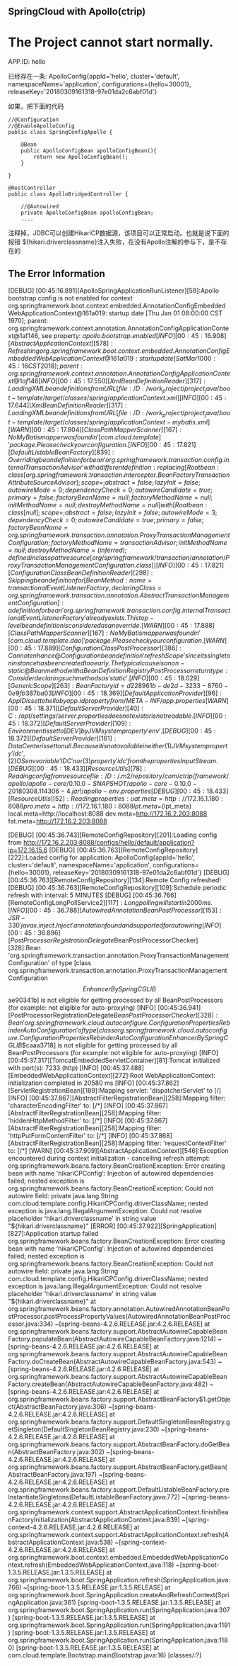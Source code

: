 ## SpringCloud with Apollo(ctrip)

# The Project cannot start normally.

APP.ID: hello

已经存在一条:
ApolloConfig{appId='hello', cluster='default', namespaceName='application', configurations={hello=30001}, releaseKey='20180309161318-97e01da2c6abf01d'}

如果，把下面的代码
```
//@Configuration
//@EnableApolloConfig
public class SpringConfigApollo {

    @Bean
    public ApolloConfigBean apolloConfigBean(){
        return new ApolloConfigBean();
    }

}

@RestController
public class ApolloBridgedController {

    //@Autowired
    private ApolloConfigBean apolloConfigBean;
    ....
```

注释掉，JDBC可以创建HikariCP数据源，该项目可以正常启动。也就是说下面的报错
${hikari.driverclassname}注入失败，在没有Apollo注解的参与下，是不存在的


## The Error Information

[DEBUG] [00:45:16.891][ApolloSpringApplicationRunListener][59]:Apollo bootstrap config is not enabled for context org.springframework.boot.context.embedded.AnnotationConfigEmbeddedWebApplicationContext@161a019: startup date [Thu Jan 01 08:00:00 CST 1970]; parent: org.springframework.context.annotation.AnnotationConfigApplicationContext@1af146, see property: ${apollo.bootstrap.enabled}
[INFO] [00:45:16.908][AbstractApplicationContext][578]:Refreshing org.springframework.boot.context.embedded.AnnotationConfigEmbeddedWebApplicationContext@161a019: startup date [Sat Mar 10 00:45:16 CST 2018]; parent: org.springframework.context.annotation.AnnotationConfigApplicationContext@1af146
[INFO] [00:45:17.550][XmlBeanDefinitionReader][317]:Loading XML bean definitions from URL [file:/D:/work_project/project_java/boot-template/target/classes/spring/applicationContext.xml]
[INFO] [00:45:17.644][XmlBeanDefinitionReader][317]:Loading XML bean definitions from URL [file:/D:/work_project/project_java/boot-template/target/classes/spring/applicationContext-mybatis.xml]
[WARN] [00:45:17.804][ClassPathMapperScanner][167]:No MyBatis mapper was found in '[com.cloud.template]' package. Please check your configuration.
[INFO] [00:45:17.821][DefaultListableBeanFactory][839]:Overriding bean definition for bean 'org.springframework.transaction.config.internalTransactionAdvisor' with a different definition: replacing [Root bean: class [org.springframework.transaction.interceptor.BeanFactoryTransactionAttributeSourceAdvisor]; scope=; abstract=false; lazyInit=false; autowireMode=0; dependencyCheck=0; autowireCandidate=true; primary=false; factoryBeanName=null; factoryMethodName=null; initMethodName=null; destroyMethodName=null] with [Root bean: class [null]; scope=; abstract=false; lazyInit=false; autowireMode=3; dependencyCheck=0; autowireCandidate=true; primary=false; factoryBeanName=org.springframework.transaction.annotation.ProxyTransactionManagementConfiguration; factoryMethodName=transactionAdvisor; initMethodName=null; destroyMethodName=(inferred); defined in class path resource [org/springframework/transaction/annotation/ProxyTransactionManagementConfiguration.class]]
[INFO] [00:45:17.821][ConfigurationClassBeanDefinitionReader][298]:Skipping bean definition for [BeanMethod:name=transactionalEventListenerFactory,declaringClass=org.springframework.transaction.annotation.AbstractTransactionManagementConfiguration]: a definition for bean 'org.springframework.transaction.config.internalTransactionalEventListenerFactory' already exists. This top-level bean definition is considered as an override.
[WARN] [00:45:17.888][ClassPathMapperScanner][167]:No MyBatis mapper was found in '[com.cloud.template.dao]' package. Please check your configuration.
[WARN] [00:45:17.889][ConfigurationClassPostProcessor][386]:Cannot enhance @Configuration bean definition 'refreshScope' since its singleton instance has been created too early. The typical cause is a non-static @Bean method with a BeanDefinitionRegistryPostProcessor return type: Consider declaring such methods as 'static'.
[INFO] [00:45:18.029][GenericScope][263]:BeanFactory id=d228961b-de2d-3233-8760-0e9fb387ba03
[INFO] [00:45:18.369][DefaultApplicationProvider][96]:App ID is set to hello by app.id property from /META-INF/app.properties
[WARN] [00:45:18.371][DefaultServerProvider][40]:C:/opt/settings/server.properties does not exist or is not readable.
[INFO] [00:45:18.372][DefaultServerProvider][109]:Environment is set to [DEV] by JVM system property 'env'.
[DEBUG] [00:45:18.372][DefaultServerProvider][161]:Data Center is set to null. Because it is not available in either (1) JVM system property 'idc', (2) OS env variable 'IDC' nor (3) property 'idc' from the properties InputStream.
[DEBUG] [00:45:18.433][ResourceUtils][78]:Reading config from resource file:/D:/.m2/repository/com/ctrip/framework/apollo/apollo-core/0.10.0-SNAPSHOT/apollo-core-0.10.0-20180308.114306-4.jar!/apollo-env.properties
[DEBUG] [00:45:18.433][ResourceUtils][52]:Reading properties:
uat.meta=http://172.16.1.180:8088
pro.meta=http://172.16.1.180:8088
lpt.meta=${lpt_meta}
local.meta=http://localhost:8088
dev.meta=http://172.16.2.203:8088
fat.meta=http://172.16.2.203:8088

[DEBUG] [00:45:36.743][RemoteConfigRepository][201]:Loading config from http://172.16.2.203:8088/configs/hello/default/application?ip=172.16.15.6
[DEBUG] [00:45:36.763][RemoteConfigRepository][222]:Loaded config for application: ApolloConfig{appId='hello', cluster='default', namespaceName='application', configurations={hello=30001}, releaseKey='20180309161318-97e01da2c6abf01d'}
[DEBUG] [00:45:36.763][RemoteConfigRepository][134]:Remote Config refreshed!
[DEBUG] [00:45:36.763][RemoteConfigRepository][109]:Schedule periodic refresh with interval: 5 MINUTES
[DEBUG] [00:45:36.766][RemoteConfigLongPollService$2][117]:Long polling will start in 2000 ms.
[INFO] [00:45:36.788][AutowiredAnnotationBeanPostProcessor][153]:JSR-330 'javax.inject.Inject' annotation found and supported for autowiring
[INFO] [00:45:36.896][PostProcessorRegistrationDelegate$BeanPostProcessorChecker][328]:Bean 'org.springframework.transaction.annotation.ProxyTransactionManagementConfiguration' of type [class org.springframework.transaction.annotation.ProxyTransactionManagementConfiguration$$EnhancerBySpringCGLIB$$ae90341b] is not eligible for getting processed by all BeanPostProcessors (for example: not eligible for auto-proxying)
[INFO] [00:45:36.941][PostProcessorRegistrationDelegate$BeanPostProcessorChecker][328]:Bean 'org.springframework.cloud.autoconfigure.ConfigurationPropertiesRebinderAutoConfiguration' of type [class org.springframework.cloud.autoconfigure.ConfigurationPropertiesRebinderAutoConfiguration$$EnhancerBySpringCGLIB$$caaa3718] is not eligible for getting processed by all BeanPostProcessors (for example: not eligible for auto-proxying)
[INFO] [00:45:37.317][TomcatEmbeddedServletContainer][81]:Tomcat initialized with port(s): 7233 (http)
[INFO] [00:45:37.488][EmbeddedWebApplicationContext][272]:Root WebApplicationContext: initialization completed in 20580 ms
[INFO] [00:45:37.862][ServletRegistrationBean][189]:Mapping servlet: 'dispatcherServlet' to [/]
[INFO] [00:45:37.867][AbstractFilterRegistrationBean][258]:Mapping filter: 'characterEncodingFilter' to: [/*]
[INFO] [00:45:37.867][AbstractFilterRegistrationBean][258]:Mapping filter: 'hiddenHttpMethodFilter' to: [/*]
[INFO] [00:45:37.867][AbstractFilterRegistrationBean][258]:Mapping filter: 'httpPutFormContentFilter' to: [/*]
[INFO] [00:45:37.868][AbstractFilterRegistrationBean][258]:Mapping filter: 'requestContextFilter' to: [/*]
[WARN] [00:45:37.909][AbstractApplicationContext][546]:Exception encountered during context initialization - cancelling refresh attempt: org.springframework.beans.factory.BeanCreationException: Error creating bean with name 'hikariCPConfig': Injection of autowired dependencies failed; nested exception is org.springframework.beans.factory.BeanCreationException: Could not autowire field: private java.lang.String com.cloud.template.config.HikariCPConfig.driverClassName; nested exception is java.lang.IllegalArgumentException: Could not resolve placeholder 'hikari.driverclassname' in string value "${hikari.driverclassname}"
[ERROR] [00:45:37.922][SpringApplication][827]:Application startup failed
org.springframework.beans.factory.BeanCreationException: Error creating bean with name 'hikariCPConfig': Injection of autowired dependencies failed; nested exception is org.springframework.beans.factory.BeanCreationException: Could not autowire field: private java.lang.String com.cloud.template.config.HikariCPConfig.driverClassName; nested exception is java.lang.IllegalArgumentException: Could not resolve placeholder 'hikari.driverclassname' in string value "${hikari.driverclassname}"
	at org.springframework.beans.factory.annotation.AutowiredAnnotationBeanPostProcessor.postProcessPropertyValues(AutowiredAnnotationBeanPostProcessor.java:334) ~[spring-beans-4.2.6.RELEASE.jar:4.2.6.RELEASE]
	at org.springframework.beans.factory.support.AbstractAutowireCapableBeanFactory.populateBean(AbstractAutowireCapableBeanFactory.java:1214) ~[spring-beans-4.2.6.RELEASE.jar:4.2.6.RELEASE]
	at org.springframework.beans.factory.support.AbstractAutowireCapableBeanFactory.doCreateBean(AbstractAutowireCapableBeanFactory.java:543) ~[spring-beans-4.2.6.RELEASE.jar:4.2.6.RELEASE]
	at org.springframework.beans.factory.support.AbstractAutowireCapableBeanFactory.createBean(AbstractAutowireCapableBeanFactory.java:482) ~[spring-beans-4.2.6.RELEASE.jar:4.2.6.RELEASE]
	at org.springframework.beans.factory.support.AbstractBeanFactory$1.getObject(AbstractBeanFactory.java:306) ~[spring-beans-4.2.6.RELEASE.jar:4.2.6.RELEASE]
	at org.springframework.beans.factory.support.DefaultSingletonBeanRegistry.getSingleton(DefaultSingletonBeanRegistry.java:230) ~[spring-beans-4.2.6.RELEASE.jar:4.2.6.RELEASE]
	at org.springframework.beans.factory.support.AbstractBeanFactory.doGetBean(AbstractBeanFactory.java:302) ~[spring-beans-4.2.6.RELEASE.jar:4.2.6.RELEASE]
	at org.springframework.beans.factory.support.AbstractBeanFactory.getBean(AbstractBeanFactory.java:197) ~[spring-beans-4.2.6.RELEASE.jar:4.2.6.RELEASE]
	at org.springframework.beans.factory.support.DefaultListableBeanFactory.preInstantiateSingletons(DefaultListableBeanFactory.java:772) ~[spring-beans-4.2.6.RELEASE.jar:4.2.6.RELEASE]
	at org.springframework.context.support.AbstractApplicationContext.finishBeanFactoryInitialization(AbstractApplicationContext.java:839) ~[spring-context-4.2.6.RELEASE.jar:4.2.6.RELEASE]
	at org.springframework.context.support.AbstractApplicationContext.refresh(AbstractApplicationContext.java:538) ~[spring-context-4.2.6.RELEASE.jar:4.2.6.RELEASE]
	at org.springframework.boot.context.embedded.EmbeddedWebApplicationContext.refresh(EmbeddedWebApplicationContext.java:118) ~[spring-boot-1.3.5.RELEASE.jar:1.3.5.RELEASE]
	at org.springframework.boot.SpringApplication.refresh(SpringApplication.java:766) ~[spring-boot-1.3.5.RELEASE.jar:1.3.5.RELEASE]
	at org.springframework.boot.SpringApplication.createAndRefreshContext(SpringApplication.java:361) [spring-boot-1.3.5.RELEASE.jar:1.3.5.RELEASE]
	at org.springframework.boot.SpringApplication.run(SpringApplication.java:307) [spring-boot-1.3.5.RELEASE.jar:1.3.5.RELEASE]
	at org.springframework.boot.SpringApplication.run(SpringApplication.java:1191) [spring-boot-1.3.5.RELEASE.jar:1.3.5.RELEASE]
	at org.springframework.boot.SpringApplication.run(SpringApplication.java:1180) [spring-boot-1.3.5.RELEASE.jar:1.3.5.RELEASE]
	at com.cloud.template.Bootstrap.main(Bootstrap.java:16) [classes/:?]
